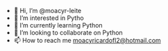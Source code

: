 - 👋 Hi, I’m @moacyr-leite
- 👀 I’m interested in Pytho
- 🌱 I’m currently learning Python
- 💞️ I’m looking to collaborate on Python
- 📫 How to reach me moacyricardofl2@hotmail.com

<!---
moacyr-leite/moacyr-leite is a ✨ special ✨ repository because its `README.md` (this file) appears on your GitHub profile.
You can click the Preview link to take a look at your changes.
--->
